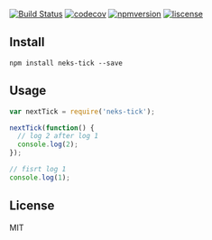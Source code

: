 [![Build Status](https://travis-ci.org/wsqviva/neks-tick.png)](https://travis-ci.org/wsqviva/neks-tick)
[![codecov](https://codecov.io/gh/wsqviva/neks-tick/branch/master/graph/badge.svg)](https://codecov.io/gh/wsqviva/neks-tick)
[![npmversion](https://img.shields.io/npm/v/neks-tick.svg)](https://www.npmjs.com/package/neks-tick)
[![liscense](https://img.shields.io/npm/l/neks-tick.svg)](https://www.npmjs.com/package/neks-tick)

## Install

`npm install neks-tick --save`

## Usage

```js
var nextTick = require('neks-tick');

nextTick(function() {
  // log 2 after log 1
  console.log(2);
});

// fisrt log 1
console.log(1);
```

## License

MIT
